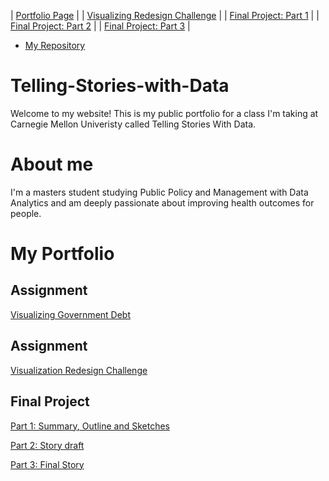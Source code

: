 | [Portfolio Page](https://fmisbah.github.io/Telling-Stories-with-Data/) |
| [Visualizing Redesign Challenge](https://fmisbah.github.io/Telling-Stories-with-Data/RedesignChallenge) | 
| [Final Project: Part 1](https://fmisbah.github.io/Telling-Stories-with-Data/FinalProject_Part1) | 
| [Final Project: Part 2](https://fmisbah.github.io/Telling-Stories-with-Data/FinalProject_Part2) | 
| [Final Project: Part 3](https://fmisbah.github.io/Telling-Stories-with-Data/FinalProject_Part3) |

- [My Repository](https://github.com/fmisbah/Telling-Stories-with-Data)

# Telling-Stories-with-Data
Welcome to my website! This is my public portfolio for a class I'm taking at Carnegie Mellon Univeristy called Telling Stories With Data.
# About me
I'm a masters student studying Public Policy and Management with Data Analytics and am deeply passionate about improving health outcomes for people.

# My Portfolio

## Assignment
[Visualizing Government Debt](https://fmisbah.github.io/Telling-Stories-with-Data/Visualizing-government-debt)
## Assignment 
[Visualization Redesign Challenge](https://fmisbah.github.io/Telling-Stories-with-Data/RedesignChallenge)


## Final Project

[Part 1: Summary, Outline and Sketches](https://fmisbah.github.io/Telling-Stories-with-Data/FinalProject_Part1)

[Part 2: Story draft](https://fmisbah.github.io/Telling-Stories-with-Data/FinalProject_Part2)

[Part 3: Final Story](https://fmisbah.github.io/Telling-Stories-with-Data/FinalProject_Part3)
